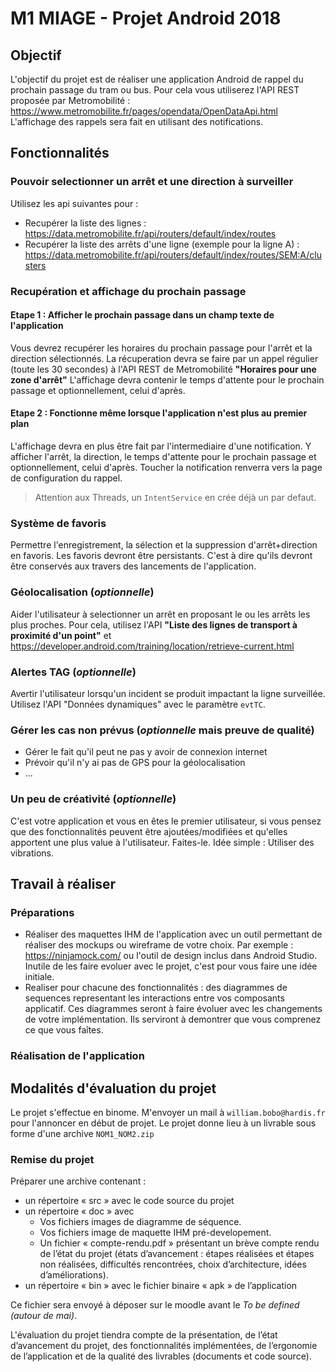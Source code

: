 # M1 MIAGE - Projet Android 2018

## Objectif

L'objectif du projet est de réaliser une application Android de rappel du prochain passage du tram ou bus.
Pour cela vous utiliserez l'API REST proposée par Metromobilité : <https://www.metromobilite.fr/pages/opendata/OpenDataApi.html>
L'affichage des rappels sera fait en utilisant des notifications.

## Fonctionnalités

### Pouvoir selectionner un arrêt et une direction à surveiller

Utilisez les api suivantes pour :

* Recupérer la liste des lignes : <https://data.metromobilite.fr/api/routers/default/index/routes>
* Recupérer la liste des arrêts d'une ligne (exemple pour la ligne A) : <https://data.metromobilite.fr/api/routers/default/index/routes/SEM:A/clusters>

### Recupération et affichage du prochain passage

#### Etape 1 : Afficher le prochain passage dans un champ texte de l'application

Vous devrez recupérer les horaires du prochain passage pour l'arrêt et la direction sélectionnés.
La récuperation devra se faire par un appel régulier (toute les 30 secondes) à l'API REST de Metromobilité **"Horaires pour une zone d'arrêt"**
L'affichage devra contenir le temps d'attente pour le prochain passage et optionnellement, celui d'après.

#### Etape 2 : Fonctionne même lorsque l'application n'est plus au premier plan

L'affichage devra en plus être fait par l'intermediaire d'une notification. Y afficher l'arrêt, la direction, le temps d'attente pour le prochain passage et optionnellement, celui d'après.
Toucher la notification renverra vers la page de configuration du rappel.
> Attention aux Threads, un `IntentService` en crée déjà un par defaut.

### Système de favoris

Permettre l'enregistrement, la sélection et la suppression d'arrêt+direction en favoris.
Les favoris devront être persistants. C'est à dire qu'ils devront être conservés aux travers des lancements de l'application.

### Géolocalisation (*optionnelle*)

Aider l'utilisateur à selectionner un arrêt en proposant le ou les arrêts les plus proches.
Pour cela, utilisez l'API **"Liste des lignes de transport à proximité d'un point"** et <https://developer.android.com/training/location/retrieve-current.html>

### Alertes TAG (*optionnelle*)

Avertir l'utilisateur lorsqu'un incident se produit impactant la ligne surveillée.
Utilisez l'API "Données dynamiques" avec le paramètre `evtTC`.

### Gérer les cas non prévus (*optionnelle* mais preuve de qualité)

* Gérer le fait qu'il peut ne pas y avoir de connexion internet
* Prévoir qu'il n'y ai pas de GPS pour la géolocalisation
* ...

### Un peu de créativité (*optionnelle*)

C'est votre application et vous en êtes le premier utilisateur, si vous pensez que des fonctionnalités peuvent être ajoutées/modifiées et qu'elles apportent une plus value à l'utilisateur. Faites-le. Idée simple : Utiliser des vibrations.

## Travail à réaliser

### Préparations

* Réaliser des maquettes IHM de l'application avec un outil permettant de réaliser des mockups ou wireframe de votre choix. Par exemple : <https://ninjamock.com/> ou l'outil de design inclus dans Android Studio. Inutile de les faire evoluer avec le projet, c'est pour vous faire une idée initiale.
* Realiser pour chacune des fonctionnalités : des diagrammes de sequences representant les interactions entre vos composants applicatif. Ces diagrammes seront à faire évoluer avec les changements de votre implémentation. Ils serviront à demontrer que vous comprenez ce que vous faîtes.

### Réalisation de l'application

## Modalités d'évaluation du projet

Le projet s'effectue en binome. M'envoyer un mail à `william.bobo@hardis.fr` pour l'annoncer en début de projet.
Le projet donne lieu à un livrable sous forme d'une archive `NOM1_NOM2.zip`

### Remise du projet

Préparer une archive contenant :

* un répertoire « src » avec le code source du projet
* un répertoire « doc » avec
  * Vos fichiers images de diagramme de séquence.
  * Vos fichiers image de maquette IHM pré-developement.
  * Un fichier « compte-rendu.pdf » présentant un brève compte rendu de l’état du projet (états d’avancement : étapes réalisées et étapes non réalisées, difficultés rencontrées, choix d’architecture, idées d’améliorations).
* un répertoire « bin » avec le fichier binaire « apk » de l’application

Ce fichier sera envoyé à déposer sur le moodle avant le *To be defined (autour de mai)*.

L'évaluation du projet tiendra compte de la présentation, de l’état d’avancement du projet, des fonctionnalités implémentées, de l’ergonomie de l’application et de la qualité des livrables (documents et code source).
